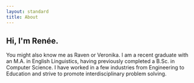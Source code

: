 ```yaml
---
layout: standard
title: About
---
```

## Hi, I'm Renée.
You might also know me as Raven or Veronika. I am a recent graduate with an M.A. in English Linguistics, having previously completed a B.Sc. in Computer Science. I have worked in a few industries from Engineering to Education and strive to promote interdisciplinary problem solving.

